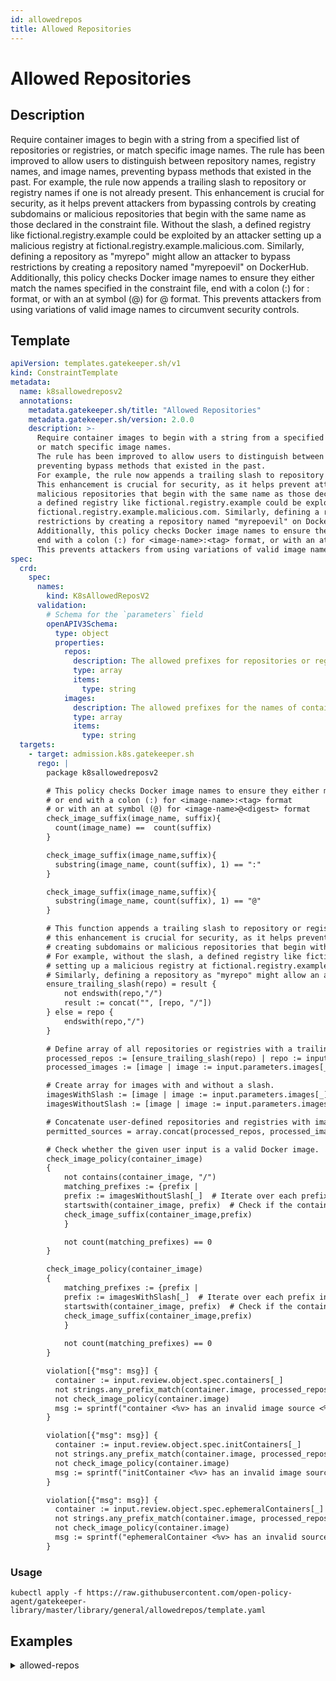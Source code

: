```yaml
---
id: allowedrepos
title: Allowed Repositories
---
```


# Allowed Repositories

## Description
Require container images to begin with a string from a specified list of repositories or registries, or match specific image names.  The rule has been improved to allow users to distinguish between repository names, registry names, and image names, preventing bypass methods that existed in the past. For example, the rule now appends a trailing slash to repository or registry names if one is not already present. This enhancement is crucial for security, as it helps prevent attackers from bypassing controls by creating subdomains or malicious repositories that begin with the same name as those declared in the constraint file. Without the slash, a defined registry like fictional.registry.example could be exploited by an attacker setting up a malicious registry at fictional.registry.example.malicious.com. Similarly, defining a repository as "myrepo" might allow an attacker to bypass restrictions by creating a repository named "myrepoevil" on DockerHub. Additionally, this policy checks Docker image names to ensure they either match the names specified in the constraint file, end with a colon (:) for <image-name>:<tag> format, or with an at symbol (@) for <image-name>@<digest> format. This prevents attackers from using variations of valid image names to circumvent security controls.

## Template
```yaml
apiVersion: templates.gatekeeper.sh/v1
kind: ConstraintTemplate
metadata:
  name: k8sallowedreposv2
  annotations:
    metadata.gatekeeper.sh/title: "Allowed Repositories"
    metadata.gatekeeper.sh/version: 2.0.0
    description: >-
      Require container images to begin with a string from a specified list of repositories or registries,
      or match specific image names. 
      The rule has been improved to allow users to distinguish between repository names, registry names, and image names,
      preventing bypass methods that existed in the past.
      For example, the rule now appends a trailing slash to repository or registry names if one is not already present.
      This enhancement is crucial for security, as it helps prevent attackers from bypassing controls by creating subdomains or
      malicious repositories that begin with the same name as those declared in the constraint file. Without the slash,
      a defined registry like fictional.registry.example could be exploited by an attacker setting up a malicious registry at
      fictional.registry.example.malicious.com. Similarly, defining a repository as "myrepo" might allow an attacker to bypass
      restrictions by creating a repository named "myrepoevil" on DockerHub.
      Additionally, this policy checks Docker image names to ensure they either match the names specified in the constraint file,
      end with a colon (:) for <image-name>:<tag> format, or with an at symbol (@) for <image-name>@<digest> format.
      This prevents attackers from using variations of valid image names to circumvent security controls.
spec:
  crd:
    spec:
      names:
        kind: K8sAllowedReposV2
      validation:
        # Schema for the `parameters` field
        openAPIV3Schema:
          type: object
          properties:
            repos:
              description: The allowed prefixes for repositories or registries of a container image.
              type: array
              items:
                type: string
            images:
              description: The allowed prefixes for the names of container images.
              type: array
              items:
                type: string
  targets:
    - target: admission.k8s.gatekeeper.sh
      rego: |
        package k8sallowedreposv2

        # This policy checks Docker image names to ensure they either match the names specified in the constraint file
        # or end with a colon (:) for <image-name>:<tag> format
        # or with an at symbol (@) for <image-name>@<digest> format
        check_image_suffix(image_name, suffix){
          count(image_name) ==  count(suffix)
        }

        check_image_suffix(image_name,suffix){
          substring(image_name, count(suffix), 1) == ":"
        }

        check_image_suffix(image_name,suffix){
          substring(image_name, count(suffix), 1) == "@"
        }

        # This function appends a trailing slash to repository or registry names if one is not already present.
        # this enhancement is crucial for security, as it helps prevent attackers from bypassing controls by
        # creating subdomains or malicious repositories that begin with the same name as those declared in the constraint file.
        # For example, without the slash, a defined registry like fictional.registry.example could be exploited by an attacker
        # setting up a malicious registry at fictional.registry.example.malicious.com.
        # Similarly, defining a repository as "myrepo" might allow an attacker to bypass restrictions by creating a repository named "myrepoevil" on DockerHub.
        ensure_trailing_slash(repo) = result {
            not endswith(repo,"/")
            result := concat("", [repo, "/"])
        } else = repo {
            endswith(repo,"/")
        }

        # Define array of all repositories or registries with a trailing slash.
        processed_repos := [ensure_trailing_slash(repo) | repo := input.parameters.repos[_]]
        processed_images := [image | image := input.parameters.images[_]]

        # Create array for images with and without a slash.
        imagesWithSlash := [image | image := input.parameters.images[_]; contains(image, "/")]
        imagesWithoutSlash := [image | image := input.parameters.images[_]; not contains(image, "/")]

        # Concatenate user-defined repositories and registries with images to define permitted sources
        permitted_sources = array.concat(processed_repos, processed_images)

        # Check whether the given user input is a valid Docker image.
        check_image_policy(container_image)
        {
            not contains(container_image, "/")
            matching_prefixes := {prefix |
            prefix := imagesWithoutSlash[_]  # Iterate over each prefix in the list
            startswith(container_image, prefix)  # Check if the container_image starts with this prefix
            check_image_suffix(container_image,prefix)
            }

            not count(matching_prefixes) == 0
        }

        check_image_policy(container_image)
        {
            matching_prefixes := {prefix |
            prefix := imagesWithSlash[_]  # Iterate over each prefix in the list
            startswith(container_image, prefix)  # Check if the container_image starts with this prefix
            check_image_suffix(container_image,prefix)
            }
          
            not count(matching_prefixes) == 0
        }

        violation[{"msg": msg}] {
          container := input.review.object.spec.containers[_]
          not strings.any_prefix_match(container.image, processed_repos)
          not check_image_policy(container.image)
          msg := sprintf("container <%v> has an invalid image source <%v>, allowed sources are <%v>", [container.name, container.image, permitted_sources])
        }

        violation[{"msg": msg}] {
          container := input.review.object.spec.initContainers[_]
          not strings.any_prefix_match(container.image, processed_repos)
          not check_image_policy(container.image)
          msg := sprintf("initContainer <%v> has an invalid image source <%v>, allowed sources are <%v> ", [container.name, container.image, permitted_sources])
        }

        violation[{"msg": msg}] {
          container := input.review.object.spec.ephemeralContainers[_]
          not strings.any_prefix_match(container.image, processed_repos)
          not check_image_policy(container.image)
          msg := sprintf("ephemeralContainer <%v> has an invalid source repo <%v>, allowed sources are <%v>", [container.name, container.image, permitted_sources])
        }

```

### Usage
```shell
kubectl apply -f https://raw.githubusercontent.com/open-policy-agent/gatekeeper-library/master/library/general/allowedrepos/template.yaml
```
## Examples
<details>
<summary>allowed-repos</summary>

<details>
<summary>constraint</summary>

```yaml
apiVersion: constraints.gatekeeper.sh/v1beta1
kind: K8sAllowedReposV2
metadata:
  name: repo-is-openpolicyagent
spec:
  match:
    kinds:
      - apiGroups: [""]
        kinds: ["Pod"]
    namespaces:
      - "default"
  parameters:
    repos:
      - "openpolicyagent/"
      - "myregistry.azurecr.io"
      - "mydockerhub"
    images:
      - "ubuntu"
      - "123456789123.dkr.ecr.eu-west-1.amazonaws.com/postgres"

```

Usage

```shell
kubectl apply -f https://raw.githubusercontent.com/open-policy-agent/gatekeeper-library/master/library/general/allowedrepos/samples/repo-must-be-openpolicyagent/constraint.yaml
```

</details>

<details>
<summary>example-allowed</summary>

```yaml
apiVersion: v1
kind: Pod
metadata:
  name: opa-allowed
spec:
  containers:
    - name: opa
      image: openpolicyagent/opa:0.9.2
      args:
        - "run"
        - "--server"
        - "--addr=localhost:8080"
      resources:
        limits:
          cpu: "100m"
          memory: "30Mi"

```

Usage

```shell
kubectl apply -f https://raw.githubusercontent.com/open-policy-agent/gatekeeper-library/master/library/general/allowedrepos/samples/repo-must-be-openpolicyagent/example_allowed.yaml
```

</details>
<details>
<summary>example-allowed-images</summary>

```yaml
apiVersion: v1
kind: Pod
metadata:
  name: opa-allowed
spec:
  containers:
    - name: image
      image: ubuntu
      resources:
        limits:
          cpu: "100m"
          memory: "30Mi"
    - name: image_with_digest
      image: ubuntu@sha256:26c68657ccce2cb0a31b330cb0be2b5e108d467f641c62e13ab40cbec258c68d
      resources:
        limits:
          cpu: "200m"
          memory: "50Mi"
    - name: image_with_version
      image: ubuntu:20.04
      resources:
        limits:
          cpu: "200m"
          memory: "50Mi"

```

Usage

```shell
kubectl apply -f https://raw.githubusercontent.com/open-policy-agent/gatekeeper-library/master/library/general/allowedrepos/samples/repo-must-be-openpolicyagent/example_allowed_images.yaml
```

</details>
<details>
<summary>container-disallowed</summary>

```yaml
apiVersion: v1
kind: Pod
metadata:
  name: nginx-disallowed
spec:
  containers:
    - name: nginx
      image: nginx
      resources:
        limits:
          cpu: "100m"
          memory: "30Mi"

```

Usage

```shell
kubectl apply -f https://raw.githubusercontent.com/open-policy-agent/gatekeeper-library/master/library/general/allowedrepos/samples/repo-must-be-openpolicyagent/example_disallowed_container.yaml
```

</details>
<details>
<summary>initcontainer-disallowed</summary>

```yaml
apiVersion: v1
kind: Pod
metadata:
  name: nginx-disallowed
spec:
  initContainers:
    - name: nginxinit
      image: nginx
      resources:
        limits:
          cpu: "100m"
          memory: "30Mi"
  containers:
    - name: opa
      image: openpolicyagent/opa:0.9.2
      args:
        - "run"
        - "--server"
        - "--addr=localhost:8080"
      resources:
        limits:
          cpu: "100m"
          memory: "30Mi"

```

Usage

```shell
kubectl apply -f https://raw.githubusercontent.com/open-policy-agent/gatekeeper-library/master/library/general/allowedrepos/samples/repo-must-be-openpolicyagent/example_disallowed_initcontainer.yaml
```

</details>
<details>
<summary>both-disallowed</summary>

```yaml
apiVersion: v1
kind: Pod
metadata:
  name: nginx-disallowed
spec:
  initContainers:
  - name: nginxinit
    image: nginx
    resources:
      limits:
        cpu: "100m"
        memory: "30Mi"
  containers:
    - name: nginx
      image: nginx
      resources:
        limits:
          cpu: "100m"
          memory: "30Mi"

```

Usage

```shell
kubectl apply -f https://raw.githubusercontent.com/open-policy-agent/gatekeeper-library/master/library/general/allowedrepos/samples/repo-must-be-openpolicyagent/example_disallowed_both.yaml
```

</details>
<details>
<summary>all-disallowed</summary>

```yaml
apiVersion: v1
kind: Pod
metadata:
  name: nginx-disallowed
spec:
  initContainers:
  - name: nginx
    image: nginx
    resources:
      limits:
        cpu: "100m"
        memory: "30Mi"
  containers:
    - name: nginx
      image: nginx
      resources:
        limits:
          cpu: "100m"
          memory: "30Mi"
  ephemeralContainers:
    - name: nginx
      image: nginx
      resources:
        limits:
          cpu: "100m"
          memory: "30Mi"

```

Usage

```shell
kubectl apply -f https://raw.githubusercontent.com/open-policy-agent/gatekeeper-library/master/library/general/allowedrepos/samples/repo-must-be-openpolicyagent/disallowed_all.yaml
```

</details>
<details>
<summary>disallowed-repository-and-registry</summary>

```yaml
apiVersion: v1
kind: Pod
metadata:
  name: registry-repository-disallowed
spec:
  containers:
    - name: image-1-malicious-registry-disallow
      image: myregistry.azurecr.io.malicious.com/malicious-image
      resources:
        limits:
          cpu: "100m"
          memory: "30Mi"
    - name: image-2-registry-allow
      image: myregistry.azurecr.io/nginx
      resources:
        limits:
          cpu: "200m"
          memory: "50Mi"
    - name: image-3-malicious-image-with-registry-disallow
      image: mydockerhubmalicious/python
      resources:
        limits:
          cpu: "50m"
          memory: "10Mi"
    - name: image-4-image-with-registry-allow
      image: mydockerhub/python
      resources:
        limits:
          cpu: "50m"
          memory: "10Mi"

```

Usage

```shell
kubectl apply -f https://raw.githubusercontent.com/open-policy-agent/gatekeeper-library/master/library/general/allowedrepos/samples/repo-must-be-openpolicyagent/example_disallowed_registry_and_repository.yaml
```

</details>
<details>
<summary>disallowed-repository-images</summary>

```yaml
apiVersion: v1
kind: Pod
metadata:
  name: image-disallowed
spec:
  containers:
    - name: image-1-malicious-basic-image-disallow
      image: ubuntumalicious
      resources:
        limits:
          cpu: "100m"
          memory: "30Mi"
    - name: image-2-basic-image-allow
      image: ubuntu:latest
      resources:
        limits:
          cpu: "200m"
          memory: "50Mi"
    - name: image-3-malicious-image-with-registry-disallow
      image: 123456789123.dkr.ecr.eu-west-1.amazonaws.com/postgresmalicious
      resources:
        limits:
          cpu: "50m"
          memory: "10Mi"
    - name: image-4-image-with-registry-allow
      image: 123456789123.dkr.ecr.eu-west-1.amazonaws.com/postgres
      resources:
        limits:
          cpu: "50m"
          memory: "10Mi"

```

Usage

```shell
kubectl apply -f https://raw.githubusercontent.com/open-policy-agent/gatekeeper-library/master/library/general/allowedrepos/samples/repo-must-be-openpolicyagent/example_disallowed_images.yaml
```

</details>


</details>